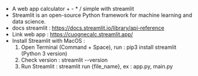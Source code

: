 - A web app calculator + - * / simple with streamlit
- Streamlit is an open-source Python framework for machine learning and data science.
- docs streamlit : https://docs.streamlit.io/library/api-reference
- Link web app : https://cuognecalc.streamlit.app/
- Install Streamlit with MacOS :
  1. Open Terminal (Command + Space), run : pip3 install streamlit (Python 3 version)
  2. Check version : streamlit --version
  3. Run Streamlit : streamlit run {file_name}, ex : app.py, main.py
